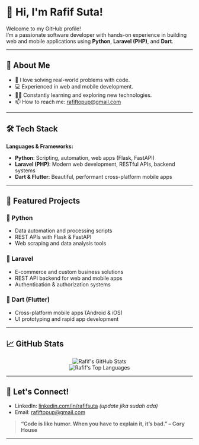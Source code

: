 # 👋 Hi, I'm Rafif Suta!

Welcome to my GitHub profile!  
I’m a passionate software developer with hands-on experience in building web and mobile applications using **Python**, **Laravel (PHP)**, and **Dart**.

---

## 🚀 About Me

- 🔭 I love solving real-world problems with code.
- 💻 Experienced in web and mobile development.
- 👨‍💻 Constantly learning and exploring new technologies.
- 📫 How to reach me: [rafiftopup@gmail.com](mailto:rafiftopup@gmail.com)

---

## 🛠️ Tech Stack

**Languages & Frameworks:**

- **Python**: Scripting, automation, web apps (Flask, FastAPI)
- **Laravel (PHP)**: Modern web development, RESTful APIs, backend systems
- **Dart & Flutter**: Beautiful, performant cross-platform mobile apps

---

## 📂 Featured Projects

### 🔹 Python
- Data automation and processing scripts
- REST APIs with Flask & FastAPI
- Web scraping and data analysis tools

### 🔹 Laravel
- E-commerce and custom business solutions
- REST API backend for web and mobile apps
- Authentication & authorization systems

### 🔹 Dart (Flutter)
- Cross-platform mobile apps (Android & iOS)
- UI prototyping and rapid app development

---

## 📈 GitHub Stats

<p align="center">
  <img src="https://github-readme-stats.vercel.app/api?username=rafiftopup&show_icons=true&hide_title=true&count_private=true&theme=radical" alt="Rafif's GitHub Stats" />
  <br/>
  <img src="https://github-readme-stats.vercel.app/api/top-langs/?username=rafiftopup&layout=compact&theme=radical" alt="Rafif's Top Languages" />
</p>

---

## 🤝 Let's Connect!

- LinkedIn: [linkedin.com/in/rafifsuta](https://linkedin.com/in/rafifsuta) *(update jika sudah ada)*
- Email: [rafiftopup@gmail.com](mailto:rafiftopup@gmail.com)

> **“Code is like humor. When you have to explain it, it’s bad.” – Cory House**

---

<!--
**rafiftopup/rafiftopup** is a ✨ _special_ ✨ repository because its `README.md` (this file) appears on your GitHub profile.
-->
